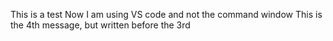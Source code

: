 This is a test
Now I am using VS code and not the command window
This is the 4th message, but written before the 3rd
